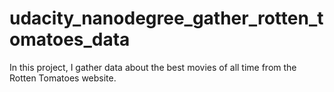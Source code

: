 # udacity_nanodegree_gather_rotten_tomatoes_data
In this project, I gather data about the best movies of all time from the Rotten Tomatoes website.
